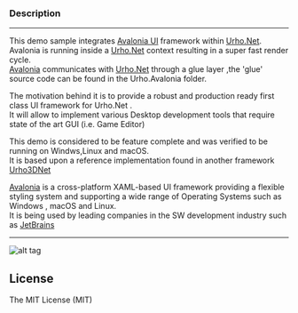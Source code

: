 
### Description
-----------------------------------------------------------------------------------
This demo sample integrates [Avalonia UI](https://avaloniaui.net) framework within [Urho.Net](https://github.com/Urho-Net/Urho.Net).\
Avalonia is running inside a [Urho.Net](https://github.com/Urho-Net/Urho.Net) context resulting in a super fast render cycle. \
[Avalonia](https://avaloniaui.net)  communicates with [Urho.Net](https://github.com/Urho-Net/Urho.Net) through a glue layer ,the 'glue' source code can be found in the Urho.Avalonia folder.

The motivation behind it is to provide a robust and production ready first class UI framework for Urho.Net .\
It will allow to implement various Desktop development tools that require state of the art GUI (i.e. Game Editor)

This demo is considered to be feature complete and was verified to be running on Windws,Linux and macOS.\
It is based upon a reference implementation found in another framework [Urho3DNet](https://github.com/gleblebedev/Urho3DNet.Extras )

[Avalonia](https://avaloniaui.net) is a cross-platform XAML-based UI framework providing a flexible styling system and supporting a wide range of Operating Systems such as Windows , macOS and Linux.\
It is being used by leading companies in the SW development industry
such as [JetBrains](https://blog.jetbrains.com/dotnet/2021/04/12/improvements-for-resharper-rider-avalonia/) 


-----------------------------------------------------------

![alt tag](screenshots/Screenshot_AvaloniaSample_2021-09-22-23-22-38.png)



License
-----------------------------------------------------------------------------------
The MIT License (MIT)










